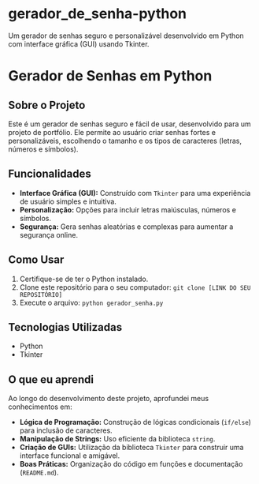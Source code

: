 # gerador_de_senha-python
Um gerador de senhas seguro e personalizável desenvolvido em Python com interface gráfica (GUI) usando Tkinter.
# Gerador de Senhas em Python

## Sobre o Projeto
Este é um gerador de senhas seguro e fácil de usar, desenvolvido para um projeto de portfólio. Ele permite ao usuário criar senhas fortes e personalizáveis, escolhendo o tamanho e os tipos de caracteres (letras, números e símbolos).

## Funcionalidades
- **Interface Gráfica (GUI):** Construído com `Tkinter` para uma experiência de usuário simples e intuitiva.
- **Personalização:** Opções para incluir letras maiúsculas, números e símbolos.
- **Segurança:** Gera senhas aleatórias e complexas para aumentar a segurança online.

## Como Usar
1.  Certifique-se de ter o Python instalado.
2.  Clone este repositório para o seu computador:
    `git clone [LINK DO SEU REPOSITÓRIO]`
3.  Execute o arquivo:
    `python gerador_senha.py`

## Tecnologias Utilizadas
- Python
- Tkinter

## O que eu aprendi
Ao longo do desenvolvimento deste projeto, aprofundei meus conhecimentos em:
- **Lógica de Programação:** Construção de lógicas condicionais (`if/else`) para inclusão de caracteres.
- **Manipulação de Strings:** Uso eficiente da biblioteca `string`.
- **Criação de GUIs:** Utilização da biblioteca `Tkinter` para construir uma interface funcional e amigável.
- **Boas Práticas:** Organização do código em funções e documentação (`README.md`).
